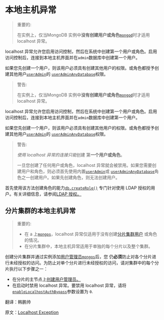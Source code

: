 # 本地主机异常

> 重要的:
>
> 在实例上，仅当MongoDB 实例中**没有创建用户或角色**[`mongod`](https://www.mongodb.com/docs/manual/reference/program/mongod/#mongodb-binary-bin.mongod)时才适用 localhost 异常。

localhost 异常允许您启用访问控制，然后在系统中创建第一个用户或角色。启用访问控制后，连接到本地主机界面并在`admin`数据库中创建第一个用户。

如果您先创建一个用户，则该用户必须具有创建其他用户的权限。或角色都授予创建其他用户[`userAdmin`](https://www.mongodb.com/docs/manual/reference/built-in-roles/#mongodb-authrole-userAdmin)的 [`userAdminAnyDatabase`](https://www.mongodb.com/docs/manual/reference/built-in-roles/#mongodb-authrole-userAdminAnyDatabase)权限。

>警告:
>
>在实例上，仅当MongoDB 实例中**没有创建用户或角色**[`mongod`](https://www.mongodb.com/docs/manual/reference/program/mongod/#mongodb-binary-bin.mongod)时才适用 localhost 异常。

localhost 异常允许您启用访问控制，然后在系统中创建第一个用户或角色。启用访问控制后，连接到本地主机界面并在`admin`数据库中创建第一个用户。

如果您先创建一个用户，则该用户必须具有创建其他用户的权限。或角色都授予创建其他用户[`userAdmin`](https://www.mongodb.com/docs/manual/reference/built-in-roles/#mongodb-authrole-userAdmin)的 [`userAdminAnyDatabase`](https://www.mongodb.com/docs/manual/reference/built-in-roles/#mongodb-authrole-userAdminAnyDatabase)权限。

>警告:
>
>*使用 localhost 异常的连接只能*创建 第**一个用户或角色**。
>
>一旦您创建了任何用户或角色，localhost 异常就会被禁用。如果您需要创建用户和角色，则必须首先使用内置[`userAdmin`](https://www.mongodb.com/docs/manual/reference/built-in-roles/#mongodb-authrole-userAdmin)或 [`userAdminAnyDatabase`](https://www.mongodb.com/docs/manual/reference/built-in-roles/#mongodb-authrole-userAdminAnyDatabase)角色之一创建用户。如果先创建角色，则无法创建用户。

首先使用该方法创建角色的能力[`db.createRole()`](https://www.mongodb.com/docs/manual/reference/method/db.createRole/#mongodb-method-db.createRole) 专门针对使用 LDAP 授权的用户。有关详细信息，请参阅[LDAP 授权。](https://www.mongodb.com/docs/manual/core/security-ldap-external/#std-label-security-ldap-external)

## 分片集群的本地主机异常

> 重要的:
>
> - 在 a 上[`mongos`](https://www.mongodb.com/docs/manual/reference/program/mongos/#mongodb-binary-bin.mongos)，localhost 异常仅适用于没有创建[分片集群用户](https://www.mongodb.com/docs/manual/core/security-users/#std-label-sharding-localhost) 或角色的情况。
> - 在分片集群中，本地主机异常适用于单独的每个分片以及整个集群。

创建分片集群并通过实例添加[用户管理员](https://www.mongodb.com/docs/manual/tutorial/configure-scram-client-authentication/#std-label-create-user-admin)[`mongos`](https://www.mongodb.com/docs/manual/reference/program/mongos/#mongodb-binary-bin.mongos)后，您 仍**必须**防止对各个分片进行未经授权的访问。为防止对单个分片进行未经授权的访问，请对集群中的每个分片执行以下步骤之一：

- 在分片的主节点上[创建用户管理员。](https://www.mongodb.com/docs/manual/tutorial/configure-scram-client-authentication/#std-label-create-user-admin)
- 在启动时禁用 localhost 异常。要禁用 localhost 异常，请将[`enableLocalhostAuthBypass`](https://www.mongodb.com/docs/manual/reference/parameters/#mongodb-parameter-param.enableLocalhostAuthBypass)参数设置为 `0`.









翻译：韩鹏帅

原文：[Localhost Exception](https://www.mongodb.com/docs/manual/core/localhost-exception/)